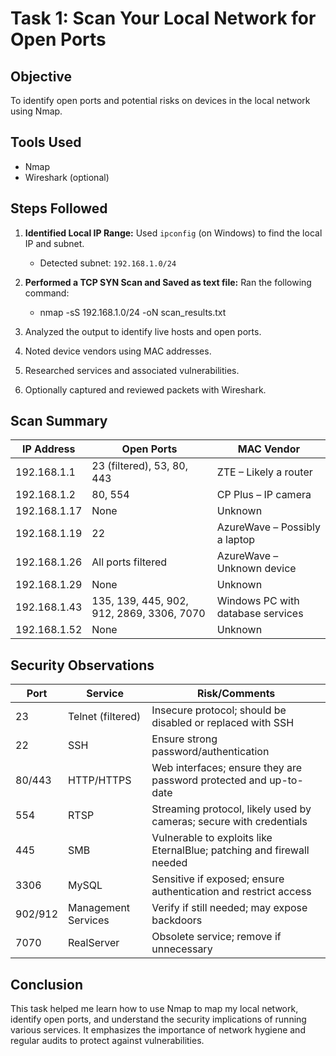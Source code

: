 # Task 1: Scan Your Local Network for Open Ports

## Objective
To identify open ports and potential risks on devices in the local network using Nmap.

## Tools Used
- Nmap
- Wireshark (optional)

## Steps Followed
1. **Identified Local IP Range:**
   Used `ipconfig` (on Windows) to find the local IP and subnet.
   - Detected subnet: `192.168.1.0/24`

2. **Performed a TCP SYN Scan and Saved as text file:**
   Ran the following command:
   - nmap -sS 192.168.1.0/24 -oN scan_results.txt

3. Analyzed the output to identify live hosts and open ports.

4. Noted device vendors using MAC addresses.

5. Researched services and associated vulnerabilities.

6. Optionally captured and reviewed packets with Wireshark. 

## Scan Summary
| IP Address | Open Ports | MAC Vendor |
| --- | --- | --- |
| 192.168.1.1 | 23 (filtered), 53, 80, 443 | ZTE – Likely a router |
| 192.168.1.2	| 80, 554	| CP Plus – IP camera |
| 192.168.1.17	| None	| Unknown |
| 192.168.1.19	| 22	| AzureWave – Possibly a laptop |
| 192.168.1.26	| All ports filtered	| AzureWave – Unknown device |
| 192.168.1.29	| None	| Unknown |
| 192.168.1.43	| 135, 139, 445, 902, 912, 2869, 3306, 7070	| Windows PC with database services |
| 192.168.1.52	| None	| Unknown |

## Security Observations
| Port |	Service |	Risk/Comments |
| --- | --- | --- |
| 23	| Telnet (filtered)	| Insecure protocol; should be disabled or replaced with SSH |
| 22	| SSH	| Ensure strong password/authentication |
| 80/443 |	HTTP/HTTPS	| Web interfaces; ensure they are password protected and up-to-date |
| 554	| RTSP	| Streaming protocol, likely used by cameras; secure with credentials |
| 445 |	SMB |	Vulnerable to exploits like EternalBlue; patching and firewall needed |
| 3306 |	MySQL	| Sensitive if exposed; ensure authentication and restrict access |
| 902/912	| Management Services	| Verify if still needed; may expose backdoors |
| 7070	| RealServer	| Obsolete service; remove if unnecessary |

## Conclusion
This task helped me learn how to use Nmap to map my local network, identify open ports, and understand the security implications of running various services. It emphasizes the importance of network hygiene and regular audits to protect against vulnerabilities.
